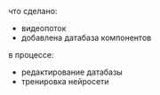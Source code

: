 что сделано:
  * видеопоток
  * добавлена датабаза компонентов
  
в процессе:
  * редактирование датабазы
  * тренировка нейросети
  

